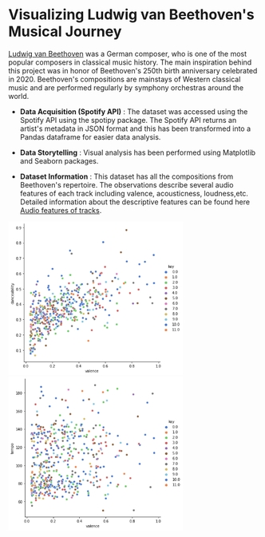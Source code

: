 # Visualizing Ludwig van Beethoven's Musical Journey

[Ludwig van Beethoven](https://en.wikipedia.org/wiki/Ludwig_van_Beethoven) was a German composer, who is one of the most popular composers in classical music history. The main inspiration behind this project was in honor of Beethoven's 250th birth anniversary celebrated in 2020. Beethoven's compositions are mainstays of Western classical music and are performed regularly by symphony orchestras around the world. 


* **Data Acquisition (Spotify API)** : The dataset was accessed using the Spotify API using the spotipy package. The Spotify API returns an artist's metadata in JSON format and this has been transformed into a Pandas dataframe for easier data analysis. 

* **Data Storytelling** : Visual analysis has been performed using Matplotlib and Seaborn packages.

* **Dataset Information** : This dataset has all the compositions from Beethoven's repertoire. The observations describe several audio features of each track including valence, acousticness, loudness,etc. Detailed information about the descriptive features can be found here [Audio features of tracks](https://developer.spotify.com/documentation/web-api/reference/#category-tracks).

<p float="right">
  <img src="Images/1.png" width="350" />
  <img src="Images/2.png" width="350" /> 
</p>

